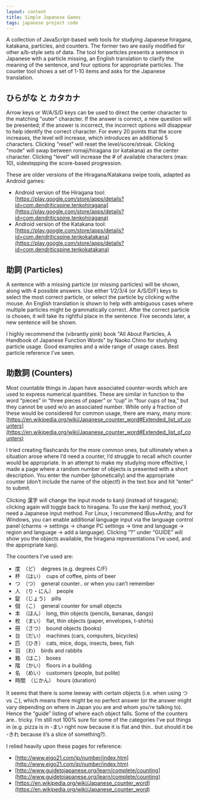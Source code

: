 ```yaml
---
layout: content
title: Simple Japanese Games
tags: japanese project code
---
```

A collection of JavaScript-based web tools for studying Japanese hiragana, katakana, particles, and counters. The former two are easily modified for other a/b-style sets of data. The tool for particles presents a sentence in Japanese with a particle missing, an English translation to clarify the meaning of the sentence, and four options for appropriate particles. The counter tool shows a set of 1-10 items and asks for the Japanese translation. 

## ひらがな と カタカナ
Arrow keys or W/A/S/D keys can be used to direct the center character to the matching "outer" character. If the answer is correct, a new question will be presented; if the answer is incorrect, the incorrect options will disappear to help identify the correct character. For every 20 points that the score increases, the level will increase, which introduces an additional 5 characters. Clicking "reset" will reset the level/score/streak. Clicking "mode" will swap between romaji/hiragana (or katakana) as the center character. Clicking "level" will increase the # of available characters (max: 10), sidestepping the score-based progression.

These are older versions of the Hiragana/Katakana swipe tools, adapted as Android games:
* Android version of the Hiragana tool: [https://play.google.com/store/apps/details?id=com.dendriticspine.tenkohiragana](https://play.google.com/store/apps/details?id=com.dendriticspine.tenkohiragana)
* Android version of the Katakana tool: [https://play.google.com/store/apps/details?id=com.dendriticspine.tenkokatakana](https://play.google.com/store/apps/details?id=com.dendriticspine.tenkokatakana)

## 助詞 (Particles)
A sentence with a missing particle (or missing particles) will be shown, along with 4 possible answers. Use either 1/2/3/4 (or A/S/D/F) keys to select the most correct particle, or select the particle by clicking w/the mouse. An English translation is shown to help with ambiguous cases where multiple particles might be grammatically correct. After the correct particle is chosen, it will take its rightful place in the sentence. Five seconds later, a new sentence will be shown.

I highly recommend the (vibrantly pink) book "All About Particles, A Handbook of Japanese Function Words" by Naoko Chino for studying particle usage. Good examples and a wide range of usage cases. Best particle reference I've seen.

## 助数詞 (Counters)
Most countable things in Japan have associated counter-words which are used to express numerical quantities. These are similar in function to the word “pieces” in “three pieces of paper” or “cup” in “four cups of tea,” but they cannot be used w/o an associated number. While only a fraction of these would be considered for common usage, there are many, many more:
[https://en.wikipedia.org/wiki/Japanese_counter_word#Extended_list_of_counters](https://en.wikipedia.org/wiki/Japanese_counter_word#Extended_list_of_counters)

I tried creating flashcards for the more common ones, but ultimately when a situation arose where I’d need a counter, I’d struggle to recall which counter would be appropriate. In an attempt to make my studying more effective, I made a page where a random number of objects is presented with a short description. You enter the number (phonetically) and the appropriate counter (don’t include the name of the object!) in the text box and hit “enter” to submit. 

Clicking 漢字 will change the input mode to kanji (instead of hiragana); clicking again will toggle back to hiragana. To use the kanji method, you'll need a Japanese input method. For Linux, I recommend IBus+Anthy, and for Windows, you can enable additional language input via the language control panel (charms -> settings -> change PC settings -> time and language -> region and language -> add a language). Clicking “?” under “GUIDE” will show you the objects available, the hiragana representations I’ve used, and the appropriate kanji.

The counters I’ve used are:

* 度　（ど）　degrees (e.g. degrees C/F)
* 杯　（はい）　cups of coffee, pints of beer
*  つ　（つ）　general counter.. or when you can’t remember
* 人　（り・にん）　people
* 錠　（じょう）　pills
* 個　（こ）　general counter for small objects
* 本　（ほん）　long, thin objects (pencils, bananas, dango)
* 枚　（まい）　flat, thin objects (paper, envelopes, t-shirts)
* 冊　（さつ）　bound objects (books)
* 台　（だい）　machines (cars, computers, bicycles)
* 匹　（ひき）　cats, mice, dogs, insects, bees, fish
* 羽　（わ）　birds and rabbits
* 箱　（はこ）　boxes
* 階　（かい）　floors in a building
* 名　（めい）　customers (people, but polite)
* 時間　（じかん）　hours (duration)

It seems that there is some leeway with certain objects (i.e. when using つ vs こ), which means there might be no perfect answer (or the answer might vary depending on where in Japan you are and whom you’re talking to). Hence the “guide” listing of where each object falls.  Some of the counters are.. tricky. I’m still not 100% sure for some of the categories I’ve put things in (e.g. pizza is in -まい right now because it is flat and thin.. but should it be -きれ because it’s a slice of something?).  

I relied heavily upon these pages for reference:

* [http://www.eigo21.com/jp/number/index.htm](http://www.eigo21.com/jp/number/index.htm)
* [http://www.guidetojapanese.org/learn/complete/counting](http://www.guidetojapanese.org/learn/complete/counting)
* [https://en.wikipedia.org/wiki/Japanese_counter_word](https://en.wikipedia.org/wiki/Japanese_counter_word)
